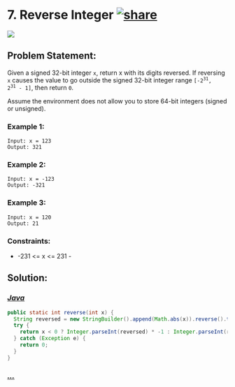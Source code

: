 # 7. Reverse Integer [![share]](https://leetcode.com/problems/reverse-integer)

![][medium]

## Problem Statement:

Given a signed 32-bit integer `x`, return x with its digits reversed. If reversing `x` causes the value to go outside the signed 32-bit integer range <code>[-2<sup>31</sup>, 2<sup>31</sup> - 1]</code>, then return `0`.

Assume the environment does not allow you to store 64-bit integers (signed or unsigned).

### Example 1:

```
Input: x = 123
Output: 321
```

### Example 2:

```
Input: x = -123
Output: -321
```

### Example 3:

```
Input: x = 120
Output: 21
```

### Constraints:

- -231 <= x <= 231 -

## Solution:

### [_Java_](#)

```java
public static int reverse(int x) {
  String reversed = new StringBuilder().append(Math.abs(x)).reverse().toString();
  try {
    return x < 0 ? Integer.parseInt(reversed) * -1 : Integer.parseInt(reversed);
  } catch (Exception e) {
    return 0;
  }
}
```

### [_..._](#)

```

```

<!----------------------------------{ link }--------------------------------->

[share]: https://img.icons8.com/external-anggara-blue-anggara-putra/20/000000/external-share-user-interface-basic-anggara-blue-anggara-putra-2.png
[easy]: https://img.shields.io/badge/Difficulty-Easy-bright.svg
[medium]: https://img.shields.io/badge/Difficulty-Medium-yellow.svg
[hard]: https://img.shields.io/badge/Difficulty-Hard-red.svg

